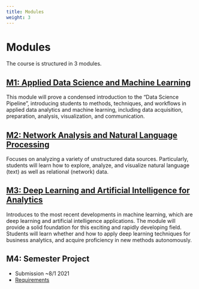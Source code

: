 ```yaml
---
title: Modules
weight: 3
---
```


# Modules
The course is structured in 3 modules.

## [M1: Applied Data Science and Machine Learning](../../m1)

This module will prove a condensed introduction to the “Data Science Pipeline”, introducing students to methods, techniques, and workflows in applied data analytics and machine learning, including data acquisition, preparation, analysis, visualization, and communication.

## [M2: Network Analysis and Natural Language Processing](../../M2)
Focuses on analyzing a variety of unstructured data sources. Particularly, students will learn how to explore, analyze, and visualize natural language (text) as well as relational (network) data.

## [M3: Deep Learning and Artificial Intelligence for Analytics](../../M3)
Introduces to the most recent developments in machine learning, which are deep learning and artificial intelligence applications. The module will provide a solid foundation for this exciting and rapidly developing field. Students will learn whether and how to apply deep learning techniques for business analytics, and acquire proficiency in new methods autonomously.

## M4: Semester Project

* Submission ~8/1 2021
* [Requirements](https://sds-aau.github.io/SDS-2020/M4/requirements/)
